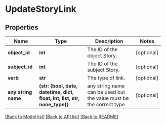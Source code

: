# UpdateStoryLink

## Properties
Name | Type | Description | Notes
------------ | ------------- | ------------- | -------------
**object_id** | **int** | The ID of the object Story. | [optional] 
**subject_id** | **int** | The ID of the subject Story. | [optional] 
**verb** | **str** | The type of link. | [optional] 
**any string name** | **{str: (bool, date, datetime, dict, float, int, list, str, none_type)}** | any string name can be used but the value must be the correct type | [optional]

[[Back to Model list]](../README.md#documentation-for-models) [[Back to API list]](../README.md#documentation-for-api-endpoints) [[Back to README]](../README.md)



